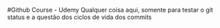 #Github Course - Udemy
Qualquer coisa aqui, somente para testar o git status e a questão dos ciclos de vida dos commits